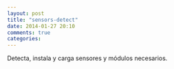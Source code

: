 ```yaml
---
layout: post
title: "sensors-detect"
date: 2014-01-27 20:10
comments: true
categories: 
---
```

Detecta, instala y carga sensores y módulos necesarios.

